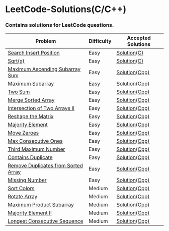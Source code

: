 # LeetCode-Solutions(C/C++)
### Contains solutions for LeetCode questions.
| Problem             |Difficulty|Accepted Solutions                                                                
| ----------------- | ------------------------------------------------------------------ |------------|
| [Search Insert Position](https://leetcode.com/problems/search-insert-position/) |Easy| <a href="../main/Search Insert position/">Solution(C)</a>
| [Sqrt(x)](https://leetcode.com/problems/sqrtx/)|Easy| [Solution(C)](../main/Sqrt(x)/)
| [Maximum Ascending Subarray Sum](https://leetcode.com/problems/maximum-ascending-subarray-sum/)|Easy|<a href="../main/Maximum Ascending Subarray Sum/">Solution(Cpp)</a>
| [Maximum Subarray](https://leetcode.com/problems/maximum-subarray/)|Easy|<a href="../main/Maximum Subarray/">Solution(Cpp)</a>
| [Two Sum](https://leetcode.com/problems/two-sum/)|Easy|<a href="../main/Two Sum/">Solution(Cpp)</a>
| [Merge Sorted Array](https://leetcode.com/problems/merge-sorted-array/)|Easy|<a href="../main/Merge Sorted Array/">Solution(Cpp)</a>
| [Intersection of Two Arrays II](https://leetcode.com/problems/intersection-of-two-arrays-ii/)|Easy|<a href="../main/Intersection of Two Arrays II/">Solution(Cpp)</a>
| [Reshape the Matrix](https://leetcode.com/problems/reshape-the-matrix/)|Easy|<a href="../main/Reshape the Matrix/">Solution(Cpp)</a>
| [Majority Element](https://leetcode.com/problems/majority-element/)|Easy|<a href="../main/Majority Element/">Solution(Cpp)</a>
| [Move Zeroes](https://leetcode.com/problems/move-zeroes/)|Easy|<a href="../main/Move Zeroes/">Solution(Cpp)</a>
| [Max Consecutive Ones](https://leetcode.com/problems/max-consecutive-ones/)|Easy|<a href="../main/Max Consecutive Ones/">Solution(Cpp)</a>
| [Third Maximum Number](https://leetcode.com/problems/third-maximum-number/)|Easy|<a href="../main/Third Maximum Number/">Solution(Cpp)</a>
| [Contains Duplicate](https://leetcode.com/problems/contains-duplicate/)|Easy|<a href="../main/Contains Duplicate/">Solution(Cpp)</a>
| [Remove Duplicates from Sorted Array](https://leetcode.com/problems/remove-duplicates-from-sorted-array/)|Easy|<a href="../main/Remove Duplicates from Sorted Array/">Solution(Cpp)</a>
| [Missing Number](https://leetcode.com/problems/missing-number/)|Easy|<a href="../main/Missing Number/">Solution(Cpp)</a>
| [Sort Colors](https://leetcode.com/problems/sort-colors/)|Medium|<a href="../main/Sort Colors/">Solution(Cpp)</a>
| [Rotate Array](https://leetcode.com/problems/rotate-array/)|Medium|<a href="../main/Rotate Array/">Solution(Cpp)</a>
| [Maximum Product Subarray](https://leetcode.com/problems/maximum-product-subarray/)|Medium|<a href="../main/Maximum Product Subarray/">Solution(Cpp)</a>
| [Majority Element II](https://leetcode.com/problems/majority-element-ii/)|Medium|<a href="../main/Majority Element II/">Solution(Cpp)</a>
| [Longest Consecutive Sequence](https://leetcode.com/problems/longest-consecutive-sequence/)|Medium|<a href="../main/Longest Consecutive Sequence/">Solution(Cpp)</a>

<!-- | []()| |<a href="../main/ /">Solution(Cpp)</a> -->
